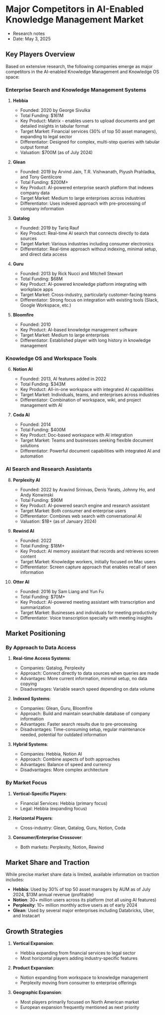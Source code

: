 # Major Competitors in AI-Enabled Knowledge Management Market
- Research notes
- Date: May 3, 2025

## Key Players Overview

Based on extensive research, the following companies emerge as major competitors in the AI-enabled Knowledge Management and Knowledge OS space:

### Enterprise Search and Knowledge Management Systems

1. **Hebbia**
   - Founded: 2020 by George Sivulka
   - Total Funding: $161M
   - Key Product: Matrix - enables users to upload documents and get detailed insights in tabular format
   - Target Market: Financial services (30% of top 50 asset managers), expanding to legal sector
   - Differentiator: Designed for complex, multi-step queries with tabular output format
   - Valuation: $700M (as of July 2024)

2. **Glean**
   - Founded: 2019 by Arvind Jain, T.R. Vishwanath, Piyush Prahladka, and Tony Gentilcore
   - Total Funding: $200M+ 
   - Key Product: AI-powered enterprise search platform that indexes company data
   - Target Market: Medium to large enterprises across industries
   - Differentiator: Uses indexed approach with pre-processing of company information

3. **Qatalog**
   - Founded: 2019 by Tariq Rauf
   - Key Product: Real-time AI search that connects directly to data sources
   - Target Market: Various industries including consumer electronics
   - Differentiator: Real-time approach without indexing, minimal setup, and direct data access

4. **Guru**
   - Founded: 2013 by Rick Nucci and Mitchell Stewart
   - Total Funding: $68M
   - Key Product: AI-powered knowledge platform integrating with workplace apps
   - Target Market: Cross-industry, particularly customer-facing teams
   - Differentiator: Strong focus on integration with existing tools (Slack, Google Workspace, etc.)

5. **Bloomfire**
   - Founded: 2010
   - Key Product: AI-based knowledge management software
   - Target Market: Medium to large enterprises
   - Differentiator: Established player with long history in knowledge management

### Knowledge OS and Workspace Tools

6. **Notion AI**
   - Founded: 2013, AI features added in 2022
   - Total Funding: $343M
   - Key Product: All-in-one workspace with integrated AI capabilities
   - Target Market: Individuals, teams, and enterprises across industries
   - Differentiator: Combination of workspace, wiki, and project management with AI

7. **Coda AI**
   - Founded: 2014
   - Total Funding: $400M
   - Key Product: Doc-based workspace with AI integration
   - Target Market: Teams and businesses seeking flexible document solutions
   - Differentiator: Powerful document capabilities with integrated AI and automation

### AI Search and Research Assistants

8. **Perplexity AI**
   - Founded: 2022 by Aravind Srinivas, Denis Yarats, Johnny Ho, and Andy Konwinski
   - Total Funding: $96M
   - Key Product: AI-powered search engine and research assistant
   - Target Market: Both consumer and enterprise users
   - Differentiator: Combines web search with conversational AI
   - Valuation: $1B+ (as of January 2024)

9. **Rewind AI**
   - Founded: 2022
   - Total Funding: $18M+
   - Key Product: AI memory assistant that records and retrieves screen content
   - Target Market: Knowledge workers, initially focused on Mac users
   - Differentiator: Screen capture approach that enables recall of seen information

10. **Otter AI**
    - Founded: 2016 by Sam Liang and Yun Fu
    - Total Funding: $70M+
    - Key Product: AI-powered meeting assistant with transcription and summarization
    - Target Market: Businesses and individuals for meeting productivity
    - Differentiator: Voice transcription specialty with meeting insights

## Market Positioning

### By Approach to Data Access

1. **Real-time Access Systems**:
   - Companies: Qatalog, Perplexity
   - Approach: Connect directly to data sources when queries are made
   - Advantages: More current information, minimal setup, no data copying
   - Disadvantages: Variable search speed depending on data volume

2. **Indexed Systems**:
   - Companies: Glean, Guru, Bloomfire
   - Approach: Build and maintain searchable database of company information
   - Advantages: Faster search results due to pre-processing
   - Disadvantages: Time-consuming setup, regular maintenance needed, potential for outdated information

3. **Hybrid Systems**:
   - Companies: Hebbia, Notion AI
   - Approach: Combine aspects of both approaches
   - Advantages: Balance of speed and currency
   - Disadvantages: More complex architecture

### By Market Focus

1. **Vertical-Specific Players**:
   - Financial Services: Hebbia (primary focus)
   - Legal: Hebbia (expanding focus)

2. **Horizontal Players**:
   - Cross-industry: Glean, Qatalog, Guru, Notion, Coda

3. **Consumer/Enterprise Crossover**:
   - Both markets: Perplexity, Notion, Rewind

## Market Share and Traction

While precise market share data is limited, available information on traction includes:

- **Hebbia**: Used by 30% of top 50 asset managers by AUM as of July 2024, $13M annual revenue (profitable)
- **Notion**: 30+ million users across its platform (not all using AI features)
- **Perplexity**: 10+ million monthly active users as of early 2024
- **Glean**: Used by several major enterprises including Databricks, Uber, and Instacart

## Growth Strategies

1. **Vertical Expansion**:
   - Hebbia expanding from financial services to legal sector
   - Most horizontal players adding industry-specific features

2. **Product Expansion**:
   - Notion expanding from workspace to knowledge management
   - Perplexity moving from consumer to enterprise offerings

3. **Geographic Expansion**:
   - Most players primarily focused on North American market
   - European expansion frequently mentioned as next priority